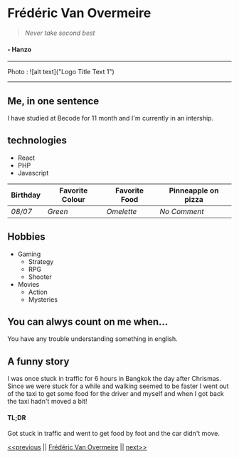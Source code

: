# Frédéric Van Overmeire

>_Never take second best_
#### - Hanzo

***

Photo : 
![alt text]("Logo Title Text 1")

***

## Me, in one sentence

I have studied at Becode for 11 month and I'm currently in an intership.

## technologies

* React
* PHP
* Javascript

Birthday | Favorite Colour | Favorite Food | Pinneapple on pizza | 
--- | --- | --- | --- |
*08/07* | *Green* | *Omelette* | *No Comment* | 


## Hobbies

* Gaming
  * Strategy
  * RPG
  * Shooter
* Movies
  * Action
  * Mysteries
  
## You can alwys count on me when...

You have any trouble understanding something in english.

## A funny story

I was once stuck in traffic for 6 hours in Bangkok the day after Chrismas. Since we were stuck for a while and walking seemed to be faster I went out of the taxi to get some food for the driver and myself and when I got back the taxi hadn't moved a bit!

 #### TL;DR
Got stuck in traffic and went to get food by foot and the car didn't move.

[<<previous](https://github.com/FrancisFrancois/mark-down-challenge/blob/main/README.md) || [Frédéric Van Overmeire](#) || [next>>](https://github.com/JeanChristopheM/markdown-challenge)



